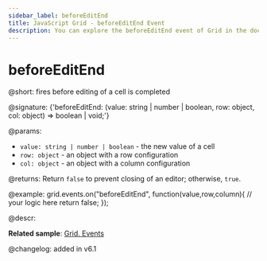 ```yaml
---
sidebar_label: beforeEditEnd
title: JavaScript Grid - beforeEditEnd Event 
description: You can explore the beforeEditEnd event of Grid in the documentation of the DHTMLX JavaScript UI library. Browse developer guides and API reference, try out code examples and live demos, and download a free 30-day evaluation version of DHTMLX Suite.
---
```


# beforeEditEnd

@short: fires before editing of a cell is completed

@signature: {'beforeEditEnd: (value: string | number | boolean, row: object, col: object) => boolean | void;'}

@params:
- `value: string | number | boolean` - the new value of a cell
- `row: object` - an object with a row configuration
- `col: object` - an object with a column configuration

@returns:
Return `false` to prevent closing of an editor; otherwise, `true`.

@example:
grid.events.on("beforeEditEnd", function(value,row,column){
    // your logic here
    return false;
});

@descr:


**Related sample**: [Grid. Events](https://snippet.dhtmlx.com/9zeyp4ds)

@changelog: added in v6.1
